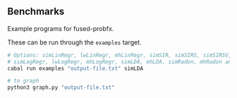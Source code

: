 ## Benchmarks
Example programs for fused-probfx.

These can be run through the `examples` target.

```bash
# Options: simLinRegr, lwLinRegr, mhLinRegr, simSIR, simSIRS, simSIRSV, mhSIR, 
# simLogRegr, lwLogRegr, mhLogRegr, simLDA, mhLDA, simRadon, mhRadon and mhSchool.
cabal run examples "output-file.txt" simLDA

# to graph
python3 graph.py "output-file.txt"
```
